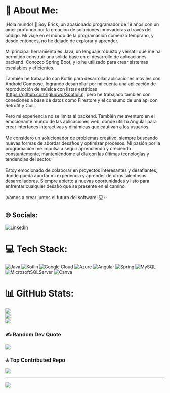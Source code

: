 # 💫 About Me:
¡Hola mundo! 👋 Soy Erick, un apasionado programador de 19 años con un amor profundo por la creación de soluciones innovadoras a través del código. Mi viaje en el mundo de la programación comenzó temprano, y desde entonces, no he dejado de explorar y aprender.<br><br>Mi principal herramienta es Java, un lenguaje robusto y versátil que me ha permitido construir una sólida base en el desarrollo de aplicaciones backend. Conozco Spring Boot, y lo he utilizado para crear sistemas escalables y eficientes.<br><br>También he trabajado con Kotlin para desarrollar aplicaciones móviles con Android Compose, logrando desarrollar por mi cuenta una aplicación de reproducción de música con listas estáticas (https://github.com/Igluowo/SpotIglu), pero he trabajado también con conexiones a base de datos como Firestore y el consumo de una api con Retrofit y Coil.<br><br>Pero mi experiencia no se limita al backend. También me aventuro en el emocionante mundo de las aplicaciones web, donde utilizo Angular para crear interfaces interactivas y dinámicas que cautivan a los usuarios.<br><br>Me considero un solucionador de problemas creativo, siempre buscando nuevas formas de abordar desafíos y optimizar procesos. Mi pasión por la programación me impulsa a seguir aprendiendo y creciendo constantemente, manteniéndome al día con las últimas tecnologías y tendencias del sector.<br><br>Estoy emocionado de colaborar en proyectos interesantes y desafiantes, donde pueda aportar mi experiencia y aprender de otros talentosos desarrolladores. Siempre abierto a nuevas oportunidades y listo para enfrentar cualquier desafío que se presente en el camino.<br><br>¡Vamos a crear juntos el futuro del software! 💻✨


## 🌐 Socials:
[![LinkedIn](https://img.shields.io/badge/LinkedIn-%230077B5.svg?logo=linkedin&logoColor=white)](https://linkedin.com/in/erick-marcano-borges-370520271) 

# 💻 Tech Stack:
![Java](https://img.shields.io/badge/java-%23ED8B00.svg?style=for-the-badge&logo=openjdk&logoColor=white) ![Kotlin](https://img.shields.io/badge/kotlin-%237F52FF.svg?style=for-the-badge&logo=kotlin&logoColor=white) ![Google Cloud](https://img.shields.io/badge/GoogleCloud-%234285F4.svg?style=for-the-badge&logo=google-cloud&logoColor=white) ![Azure](https://img.shields.io/badge/azure-%230072C6.svg?style=for-the-badge&logo=microsoftazure&logoColor=white) ![Angular](https://img.shields.io/badge/angular-%23DD0031.svg?style=for-the-badge&logo=angular&logoColor=white) ![Spring](https://img.shields.io/badge/spring-%236DB33F.svg?style=for-the-badge&logo=spring&logoColor=white) ![MySQL](https://img.shields.io/badge/mysql-%2300000f.svg?style=for-the-badge&logo=mysql&logoColor=white) ![MicrosoftSQLServer](https://img.shields.io/badge/Microsoft%20SQL%20Server-CC2927?style=for-the-badge&logo=microsoft%20sql%20server&logoColor=white) ![Canva](https://img.shields.io/badge/Canva-%2300C4CC.svg?style=for-the-badge&logo=Canva&logoColor=white)
# 📊 GitHub Stats:
![](https://github-readme-stats.vercel.app/api?username=igluowo&theme=maroongold&hide_border=false&include_all_commits=true&count_private=false)<br/>
![](https://github-readme-streak-stats.herokuapp.com/?user=igluowo&theme=maroongold&hide_border=false)<br/>
![](https://github-readme-stats.vercel.app/api/top-langs/?username=igluowo&theme=maroongold&hide_border=false&include_all_commits=true&count_private=false&layout=compact)

### ✍️ Random Dev Quote
![](https://quotes-github-readme.vercel.app/api?type=horizontal&theme=gruvbox)

### 🔝 Top Contributed Repo
![](https://github-contributor-stats.vercel.app/api?username=igluowo&limit=5&theme=gruvbox&combine_all_yearly_contributions=true)

---
[![](https://visitcount.itsvg.in/api?id=igluowo&icon=0&color=7)](https://visitcount.itsvg.in)

<!-- Proudly created with GPRM ( https://gprm.itsvg.in ) -->

